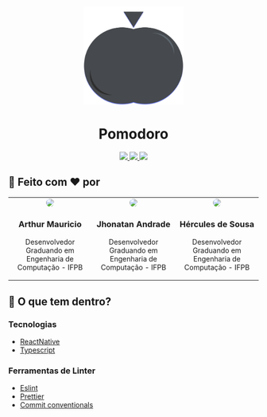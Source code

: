 <p align="center">
  <img alt="Icon" src="./assets/logo.png" width="200"/>
</p>
<h1 align="center">
  Pomodoro
</h1>

<p align="center">
  <a href="https://github.com/arthur-mts/Hope-Trackers/graphs/contributors" alt="Maintenance">
    <img src="https://img.shields.io/badge/Maintained%3F-yes-green.svg" />
    
  </a>
   <a href="./LICENSE" alt="License: MIT">
    <img src="https://img.shields.io/badge/License-MIT-blue.svg" />
  </a>
  <a href="http://commitizen.github.io/cz-cli/">
    <img src="https://img.shields.io/badge/commitizen-friendly-brightgreen.svg"/>
  </a>
 </p>

## :construction_worker: Feito com :heart: por
<table style="width:100%">

  <tr>
    <td align="center"><a href="http://github.com/arthur-mts"><img src="https://avatars1.githubusercontent.com/u/29128672?s=460&u=35713cf65a1aa46523da85dafc78ac42dba8f5d4&v=4" height="auto" width="120" style="border-radius:50%"></a>
<h3>Arthur Mauricio</h3>
<p>Desenvolvedor<br>Graduando em   
Engenharia de Computação - IFPB</p></td>

<td align="center"><a href="https://github.com/jhonatan2104/"><img src="https://avatars0.githubusercontent.com/u/26258527?s=400&v=4" height="auto" width="120" style="border-radius:50%"></a>
<h3>Jhonatan Andrade</h3>
<p>Desenvolvedor<br>Graduando em   
Engenharia de Computação - IFPB</p></td>

<td align="center"><a href="https://github.com/HailKing"><img src="https://avatars1.githubusercontent.com/u/49170152?s=400&u=76eb45e9504e41bd9da8ff8f9116cc121c01f758&v=4" height="auto" width="120" style="border-radius:50%"></a>
<h3>Hércules de Sousa</h3>
<p>Desenvolvedor<br>Graduando em   
Engenharia de Computação - IFPB</p></td>

  </tr>
</table>


## 🧐 O que tem dentro?

### Tecnologias
- [ReactNative](https://reactjs.org/)
- [Typescript](https://www.typescriptlang.org)

### Ferramentas de Linter
- [Eslint](https://eslint.org/)
- [Prettier](https://prettier.io/)
- [Commit conventionals](https://www.conventionalcommits.org/en/v1.0.0/)
